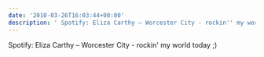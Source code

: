 ```yaml
---
date: '2010-03-26T16:03:44+00:00'
description: ' Spotify: Eliza Carthy – Worcester City - rockin'' my world today ;)'
---
```

 Spotify: Eliza Carthy – Worcester City - rockin' my world today ;)
